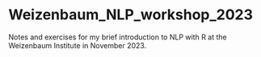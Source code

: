 # Weizenbaum_NLP_workshop_2023

Notes and exercises for my brief introduction to NLP with R at the Weizenbaum Institute in November 2023.
